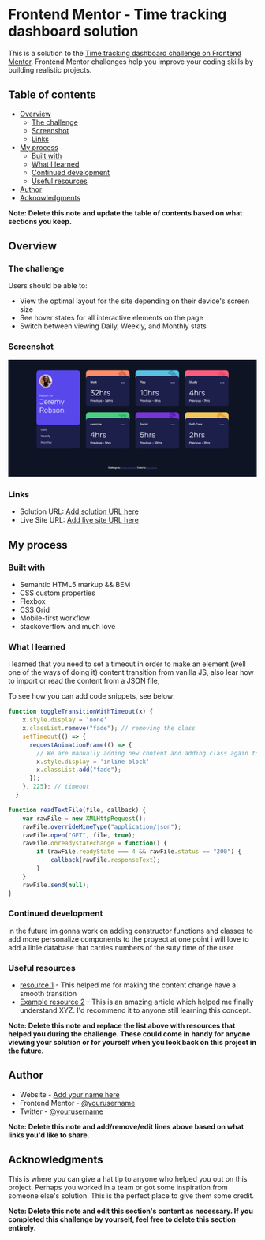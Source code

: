 # Frontend Mentor - Time tracking dashboard solution

This is a solution to the [Time tracking dashboard challenge on Frontend Mentor](https://www.frontendmentor.io/challenges/time-tracking-dashboard-UIQ7167Jw). Frontend Mentor challenges help you improve your coding skills by building realistic projects. 

## Table of contents

- [Overview](#overview)
  - [The challenge](#the-challenge)
  - [Screenshot](#screenshot)
  - [Links](#links)
- [My process](#my-process)
  - [Built with](#built-with)
  - [What I learned](#what-i-learned)
  - [Continued development](#continued-development)
  - [Useful resources](#useful-resources)
- [Author](#author)
- [Acknowledgments](#acknowledgments)

**Note: Delete this note and update the table of contents based on what sections you keep.**

## Overview

### The challenge

Users should be able to:

- View the optimal layout for the site depending on their device's screen size
- See hover states for all interactive elements on the page
- Switch between viewing Daily, Weekly, and Monthly stats

### Screenshot

![screen of the proyect](screenshot.png)



### Links

- Solution URL: [Add solution URL here](https://github.com/Silkiercomet/time-tracking-interface)
- Live Site URL: [Add live site URL here](https://silkiercomet.github.io/time-tracking-interface/)

## My process

### Built with

- Semantic HTML5 markup && BEM
- CSS custom properties
- Flexbox
- CSS Grid
- Mobile-first workflow
- stackoverflow and much love


### What I learned

i learned that you need to set a timeout in order to make an element (well one of the ways of doing it) 
content transition from vanilla JS, also lear how to import or read the content from a JSON file,

To see how you can add code snippets, see below:

```js
function toggleTransitionWithTimeout(x) {
    x.style.display = 'none'
    x.classList.remove("fade"); // removing the class
    setTimeout(() => {
      requestAnimationFrame(() => {
        // We are manually adding new content and adding class again to node
        x.style.display = 'inline-block'
        x.classList.add("fade");
      });
    }, 225); // timeout
  }
```
```js
function readTextFile(file, callback) {
    var rawFile = new XMLHttpRequest();
    rawFile.overrideMimeType("application/json");
    rawFile.open("GET", file, true);
    rawFile.onreadystatechange = function() {
        if (rawFile.readyState === 4 && rawFile.status == "200") {
            callback(rawFile.responseText);
        }
    }
    rawFile.send(null);
}
```



### Continued development

in the future im gonna work on adding constructor functions and classes to add more personalize components to the proyect at one point i will love to add a little database that carries numbers
of the suty time of the user


### Useful resources

- [resource 1](https://codesandbox.io/s/vanilla-js-text-transition-example-hc7kq?from-embed=&file=/src/index.js:749-776) - This helped me for making the content change have a smooth transition
- [Example resource 2](https://www.example.com) - This is an amazing article which helped me finally understand XYZ. I'd recommend it to anyone still learning this concept.

**Note: Delete this note and replace the list above with resources that helped you during the challenge. These could come in handy for anyone viewing your solution or for yourself when you look back on this project in the future.**

## Author

- Website - [Add your name here](https://www.your-site.com)
- Frontend Mentor - [@yourusername](https://www.frontendmentor.io/profile/yourusername)
- Twitter - [@yourusername](https://www.twitter.com/yourusername)

**Note: Delete this note and add/remove/edit lines above based on what links you'd like to share.**

## Acknowledgments

This is where you can give a hat tip to anyone who helped you out on this project. Perhaps you worked in a team or got some inspiration from someone else's solution. This is the perfect place to give them some credit.

**Note: Delete this note and edit this section's content as necessary. If you completed this challenge by yourself, feel free to delete this section entirely.**
